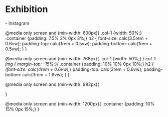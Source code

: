 # Exhibition

<i class="fa fa-instagram" aria-hidden="true"></i><span> - Instagram</span>

@media only screen and (min-width: 600px){
  .col-1 {width: 50%;}
  .container {padding: 7.5% 3% 0px 3%;}
  h2 {
  font-size: calc(3.5rem + 0.6vw);
  padding-top:  calc(1rem + 0.5vw);
  padding-bottom: calc(1rem + 0.5vw);
  }
}

@media only screen and (min-width: 768px){
    .col-1 {width: 50%;}
  /*.col-1 img {  margin-top: -15%;}*/
    .container {padding: 10% 10% 0px 10%;}
  h2 {
  /*font-size: calc(4rem + 0.6vw);*/
  padding-top:  calc(3rem + 0.6vw);
  padding-bottom: calc(3rem + 1.6vw);
  }
}

@media only screen and (min-width: 992px){

}

@media only screen and (min-width: 1200px){
    .container {padding: 10% 15% 0px 15%;}
}
